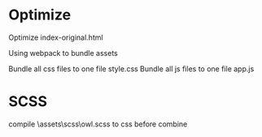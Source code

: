 # Optimize
Optimize index-original.html

Using webpack to bundle assets

Bundle all css files to one file style.css
Bundle all js files to one file app.js

# SCSS
compile \assets\scss\owl.scss to css before combine

